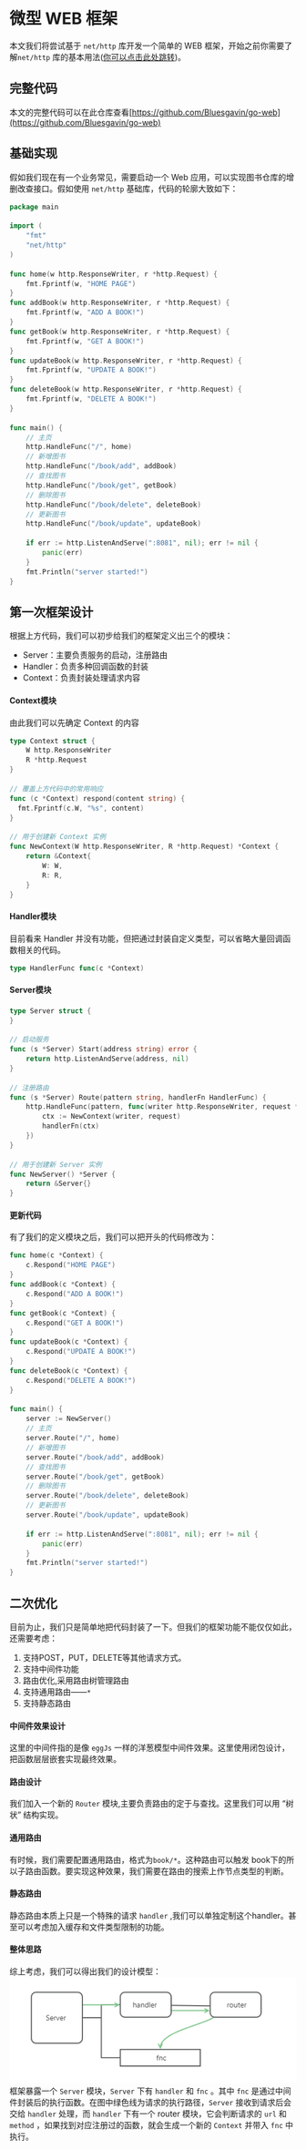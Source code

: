 # 微型 WEB 框架

本文我们将尝试基于 `net/http` 库开发一个简单的 WEB 框架，开始之前你需要了解`net/http` 库的基本用法([你可以点击此处跳转](/packages/http.md))。

## 完整代码
本文的完整代码可以在此仓库查看[https://github.com/Bluesgavin/go-web](https://github.com/Bluesgavin/go-web)

## 基础实现

假如我们现在有一个业务常见，需要启动一个 Web 应用，可以实现图书仓库的增删改查接口。假如使用 `net/http` 基础库，代码的轮廓大致如下：

```go
package main

import (
	"fmt"
	"net/http"
)

func home(w http.ResponseWriter, r *http.Request) {
	fmt.Fprintf(w, "HOME PAGE")
}
func addBook(w http.ResponseWriter, r *http.Request) {
	fmt.Fprintf(w, "ADD A BOOK!")
}
func getBook(w http.ResponseWriter, r *http.Request) {
	fmt.Fprintf(w, "GET A BOOK!")
}
func updateBook(w http.ResponseWriter, r *http.Request) {
	fmt.Fprintf(w, "UPDATE A BOOK!")
}
func deleteBook(w http.ResponseWriter, r *http.Request) {
	fmt.Fprintf(w, "DELETE A BOOK!")
}

func main() {
	// 主页
	http.HandleFunc("/", home)
	// 新增图书
	http.HandleFunc("/book/add", addBook)
	// 查找图书
	http.HandleFunc("/book/get", getBook)
	// 删除图书
	http.HandleFunc("/book/delete", deleteBook)
	// 更新图书
	http.HandleFunc("/book/update", updateBook)

	if err := http.ListenAndServe(":8081", nil); err != nil {
		panic(err)
	}
	fmt.Println("server started!")
}
```

## 第一次框架设计
根据上方代码，我们可以初步给我们的框架定义出三个的模块：
- Server：主要负责服务的启动，注册路由
- Handler：负责多种回调函数的封装
- Context：负责封装处理请求内容

#### Context模块
由此我们可以先确定 Context 的内容
```go
type Context struct {
	W http.ResponseWriter
	R *http.Request
}

// 覆盖上方代码中的常用响应
func (c *Context) respond(content string) {
  fmt.Fprintf(c.W, "%s", content)
}

// 用于创建新 Context 实例
func NewContext(W http.ResponseWriter, R *http.Request) *Context {
	return &Context{
		W: W,
		R: R,
	}
}
```

####  Handler模块
目前看来 Handler 并没有功能，但把通过封装自定义类型，可以省略大量回调函数相关的代码。
```go
type HandlerFunc func(c *Context)
```
#### Server模块
```go
type Server struct {
}

// 启动服务
func (s *Server) Start(address string) error {
	return http.ListenAndServe(address, nil)
}

// 注册路由
func (s *Server) Route(pattern string, handlerFn HandlerFunc) {
	http.HandleFunc(pattern, func(writer http.ResponseWriter, request *http.Request) {
		ctx := NewContext(writer, request)
		handlerFn(ctx)
	})
}

// 用于创建新 Server 实例
func NewServer() *Server {
	return &Server{}
}
```

#### 更新代码
有了我们的定义模块之后，我们可以把开头的代码修改为：
```go
func home(c *Context) {
	c.Respond("HOME PAGE")
}
func addBook(c *Context) {
	c.Respond("ADD A BOOK!")
}
func getBook(c *Context) {
	c.Respond("GET A BOOK!")
}
func updateBook(c *Context) {
	c.Respond("UPDATE A BOOK!")
}
func deleteBook(c *Context) {
	c.Respond("DELETE A BOOK!")
}

func main() {
	server := NewServer()
	// 主页
	server.Route("/", home)
	// 新增图书
	server.Route("/book/add", addBook)
	// 查找图书
	server.Route("/book/get", getBook)
	// 删除图书
	server.Route("/book/delete", deleteBook)
	// 更新图书
	server.Route("/book/update", updateBook)

	if err := http.ListenAndServe(":8081", nil); err != nil {
		panic(err)
	}
	fmt.Println("server started!")
}
```
## 二次优化
目前为止，我们只是简单地把代码封装了一下。但我们的框架功能不能仅仅如此，还需要考虑：         
1. 支持POST，PUT，DELETE等其他请求方式。
2. 支持中间件功能
3. 路由优化,采用路由树管理路由
4. 支持通用路由——`*`
5. 支持静态路由


#### 中间件效果设计
这里的中间件指的是像 `eggJs` 一样的洋葱模型中间件效果。这里使用闭包设计，把函数层层嵌套实现最终效果。

#### 路由设计
我们加入一个新的 `Router` 模块,主要负责路由的定于与查找。这里我们可以用 “树状” 结构实现。

#### 通用路由
有时候，我们需要配置通用路由，格式为`book/*`。这种路由可以触发 book下的所以子路由函数。要实现这种效果，我们需要在路由的搜索上作节点类型的判断。

#### 静态路由
静态路由本质上只是一个特殊的请求 `handler` ,我们可以单独定制这个handler。甚至可以考虑加入缓存和文件类型限制的功能。

#### 整体思路
综上考虑，我们可以得出我们的设计模型：                
![showcase](./images/showcase.png)                  
框架暴露一个 `Server` 模块，`Server` 下有 `handler` 和 `fnc` 。其中 `fnc` 是通过中间件封装后的执行函数。在图中绿色线为请求的执行路径，`Server` 接收到请求后会交给 `handler` 处理，而 `handler` 下有一个 router 模块，它会判断请求的 `url` 和 `method` ，如果找到对应注册过的函数，就会生成一个新的 `Context` 并带入 `fnc` 中执行。

